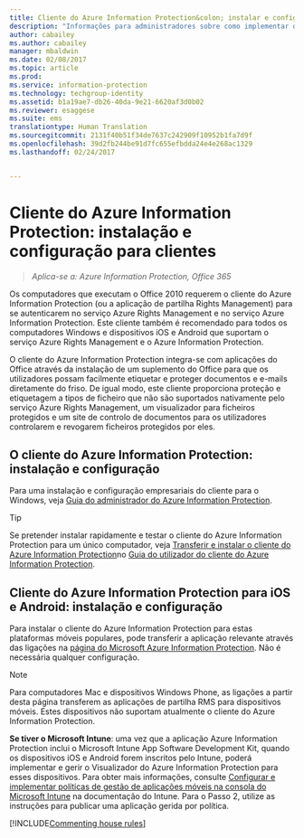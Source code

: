 ```yaml
---
title: Cliente do Azure Information Protection&colon; instalar e configurar
description: "Informações para administradores sobre como implementar o cliente do Azure Information Protection em dispositivos móveis e computadores Windows."
author: cabailey
ms.author: cabailey
manager: mbaldwin
ms.date: 02/08/2017
ms.topic: article
ms.prod: 
ms.service: information-protection
ms.technology: techgroup-identity
ms.assetid: b1a19ae7-db26-40da-9e21-6620af3d0b02
ms.reviewer: esaggese
ms.suite: ems
translationtype: Human Translation
ms.sourcegitcommit: 2131f40b51f34de7637c242909f10952b1fa7d9f
ms.openlocfilehash: 39d2fb244be91d7fc655efbdda24e4e268ac1329
ms.lasthandoff: 02/24/2017


---
```


# <a name="azure-information-protection-client-installation-and-configuration-for-clients"></a>Cliente do Azure Information Protection: instalação e configuração para clientes

>*Aplica-se a: Azure Information Protection, Office 365*

Os computadores que executam o Office 2010 requerem o cliente do Azure Information Protection (ou a aplicação de partilha Rights Management) para se autenticarem no serviço Azure Rights Management e no serviço Azure Information Protection. Este cliente também é recomendado para todos os computadores Windows e dispositivos iOS e Android que suportam o serviço Azure Rights Management e o Azure Information Protection. 

O cliente do Azure Information Protection integra-se com aplicações do Office através da instalação de um suplemento do Office para que os utilizadores possam facilmente etiquetar e proteger documentos e e-mails diretamente do friso. De igual modo, este cliente proporciona proteção e etiquetagem a tipos de ficheiro que não são suportados nativamente pelo serviço Azure Rights Management, um visualizador para ficheiros protegidos e um site de controlo de documentos para os utilizadores controlarem e revogarem ficheiros protegidos por eles.

## <a name="the-azure-information-protection-client-for-windows-installation-and-configuration"></a>O cliente do Azure Information Protection: instalação e configuração
Para uma instalação e configuração empresariais do cliente para o Windows, veja [Guia do administrador do Azure Information Protection](../rms-client/client-admin-guide.md).

> [!TIP]
> Se pretender instalar rapidamente e testar o cliente do Azure Information Protection para um único computador, veja [Transferir e instalar o cliente do Azure Information Protection](../rms-client/install-client-app.md)no [Guia do utilizador do cliente do Azure Information Protection](../rms-client/client-user-guide.md).

## <a name="the-azure-information-protection-client-for-ios-and-android-installation-and-management"></a>Cliente do Azure Information Protection para iOS e Android: instalação e configuração
Para instalar o cliente do Azure Information Protection para estas plataformas móveis populares, pode transferir a aplicação relevante através das ligações na [página do Microsoft Azure Information Protection](http://go.microsoft.com/fwlink/?LinkId=303970). Não é necessária qualquer configuração.

> [!NOTE]
> Para computadores Mac e dispositivos Windows Phone, as ligações a partir desta página transferem as aplicações de partilha RMS para dispositivos móveis. Estes dispositivos não suportam atualmente o cliente do Azure Information Protection.

**Se tiver o Microsoft Intune**: uma vez que a aplicação Azure Information Protection inclui o Microsoft Intune App Software Development Kit, quando os dispositivos iOS e Android forem inscritos pelo Intune, poderá implementar e gerir o Visualizador do Azure Information Protection para esses dispositivos. Para obter mais informações, consulte [Configurar e implementar políticas de gestão de aplicações móveis na consola do Microsoft Intune](/intune/deploy-use/configure-and-deploy-mobile-application-management-policies-in-the-microsoft-intune-console) na documentação do Intune. Para o Passo 2, utilize as instruções para publicar uma aplicação gerida por política.

[!INCLUDE[Commenting house rules](../includes/houserules.md)]



